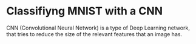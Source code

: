 # Classifiyng MNIST with a CNN

CNN (Convolutional Neural Network) is a type of Deep Learning network, that tries to reduce the size of the relevant features that an image has.
